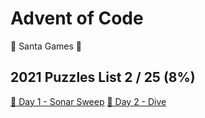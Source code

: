 # Advent of Code

🎅 Santa Games 🎅

## 2021 Puzzles List **2 / 25** (8%)

[🎄 Day 1 - Sonar Sweep](2021/day01/)
[🐍 Day 2 - Dive](2021/day02/)